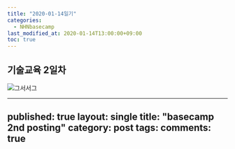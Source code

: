 ```yaml
---
title: "2020-01-14일기"
categories: 
  - NHNbasecamp
last_modified_at: 2020-01-14T13:00:00+09:00
toc: true
---
```

## 기술교육 2일차
![그서서그](https://github.com/LeeDongSeung/LeeDongSeung.github.io/blob/master/assets/%EA%B7%B8%EC%84%9C%EC%84%9C%EA%B7%B8.jpg)


---
published: true
layout: single
title: "basecamp 2nd posting"
category: post
tags:
comments: true
---
